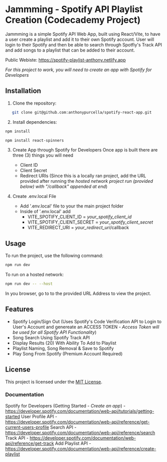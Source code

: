 # Jammming - Spotify API Playlist Creation (Codecademy Project)

Jammming is a simple Spotify API Web App, built using React/Vite, to have a user create a playlist and add it to their own Spotify account.
User will login to their Spotify and then be able to search through Spotfiy's Track API and add songs to a playlist that can be added to their account.

Public Webiste: https://spotify-playlist-anthony.netlify.app

*For this project to work, you will need to create an app with Spotify for Developers*

## Installation
1. Clone the repository: 
```bash
   git clone git@github.com:anthonypurcella/spotify-react-app.git
```
2. Install dependencies:
```bash
npm install
```
```bash
npm install react-spinners
```

3. Create App through Spotify for Developers
Once app is built there are three (3) things you will need
    - Client ID
    - Client Secret
    - Redirect URIs (Since this is a locally ran project, add the URL provided after running the *hosted network project run (provided below) with "/callback" appended at end*)

4. Create .env.local File
   - Add '.env.local' file to your the main project folder
   - Inside of '.env.local' add
     - VITE_SPOTIFY_CLIENT_ID = *your_spotify_client_id*
     - VITE_SPOTIFY_CLIENT_SECRET = *your_spotify_client_secret*
     - VITE_REDIRECT_URI = *your_redirect_uri*/callback    

## Usage
To run the project, use the following command:
```bash
npm run dev
```
To run on a hosted network:
```bash
npm run dev -- --host
```
In you browser, go to to the provided URL Address to view the project.

## Features
- Spotify Login/Sign Out (Uses Spotify's Code Verification API to Login to User's Account and genereate an ACCESS TOKEN - *Access Token will be used for all Spotify API Functionality*)
- Song Search Using Spotify Track API
- Display Results (20) With Ability To Add to Playlist
- Playlist Naming, Song Removal & Save to Spotify
- Play Song From Spotify (Premium Account Required)

## License
This project is licensed under the [MIT License](LICENSE).

### Documentation
Spotify for Developers (Getting Started - *Create an app*) - https://developer.spotify.com/documentation/web-api/tutorials/getting-started
User Profile API - https://developer.spotify.com/documentation/web-api/reference/get-current-users-profile
Search API - https://developer.spotify.com/documentation/web-api/reference/search
Track API - https://developer.spotify.com/documentation/web-api/reference/get-track
Add Playlist API - https://developer.spotify.com/documentation/web-api/reference/create-playlist
